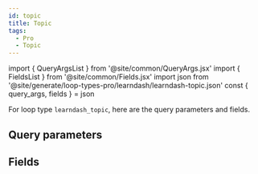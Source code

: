 ```yaml
---
id: topic
title: Topic
tags:
  - Pro
  - Topic
---
```

import { QueryArgsList } from '@site/common/QueryArgs.jsx'
import { FieldsList } from '@site/common/Fields.jsx'
import json from '@site/generate/loop-types-pro/learndash/learndash-topic.json'
const { query_args, fields } = json

For loop type `learndash_topic`, here are the query parameters and fields.

## Query parameters

<QueryArgsList args={query_args} />

## Fields

<FieldsList fields={fields} />
